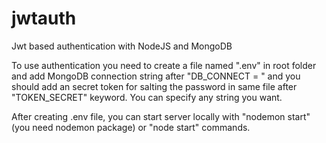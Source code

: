 # jwtauth
Jwt based authentication with NodeJS and MongoDB

To use authentication you need to create a file named ".env" in root folder and add MongoDB connection string after "DB_CONNECT = " and you should add an secret token for salting the password in same file after "TOKEN_SECRET" keyword. You can specify any string you want.

After creating .env file, you can start server locally with "nodemon start" (you need nodemon package) or "node start" commands.